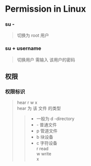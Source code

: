 # Permission in Linux

### su - 
> 切换为 root 用户 <br>

### su + username
> 切换用户 需输入 该用户的密码 <br>


## 权限
### 权限标识
> hear r w x <br>
> hear 为 该 文件 的类型 <br>
>> * 一般为 d -directory <br>
>> * \- 普通文件 <br>
>> * p 管道文件 <br>
>> * b 块设备 <br>
>> * c 字符设备 <br>
> r read <br>
> w write <br>
> x 